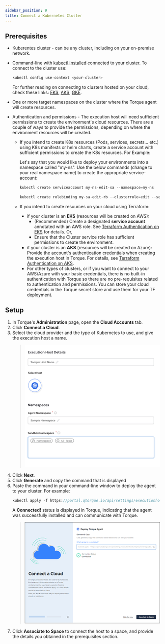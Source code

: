```yaml
---
sidebar_position: 9
title: Connect a Kubernetes Cluster
---
```


## Prerequisites

- Kuberentes cluster - can be any cluster, including on your on-premise network.
- Command-line with [kubectl installed](https://kubernetes.io/docs/tasks/tools/#kubectl) connected to your cluster.
  To connect to the cluster use: 
  
  ```jsx title=
  kubectl config use-context <your-cluster>
  ```

  For further reading on connecting to clusters hosted on your cloud, check these links: [EKS](https://docs.aws.amazon.com/eks/latest/userguide/create-kubeconfig.html), [AKS](https://docs.microsoft.com/en-us/cli/azure/aks?view=azure-cli-latest#az-aks-get-credentials), [GKE](https://cloud.google.com/sdk/gcloud/reference/container/clusters/get-credentials).
    
- One or more target namespaces on the cluster where the Torque agent will create resources.
   
- Authentication and permissions - The execution host will need sufficient permissions to create the environment's cloud resources. There are a couple of ways to provide the permissions, depending on where the environment resources will be created. 
  - If you intend to create K8s resources (Pods, services, secrets... etc.) using K8s manifests or helm charts, create a service account with sufficient permissions to create the K8s resources. 
    For Example:

    Let's say that you would like to deploy your environments into a namespace called "my-ns". 
    Use the below commands (change to your real namespace name) to create the appropriate service-account:

    ```jsx title=
    kubectl create serviceaccount my-ns-edit-sa --namespace=my-ns
    ```
    ```jsx title=
    kubectl create rolebinding my-sa-edit-rb --clusterrole=edit --serviceaccount=my-ns:my-ns-edit-sa --namespace=my-ns
    ```

  - If you intend to create resources on your cloud using Terraform:
      - if your cluster is an __EKS__ (resources will be created on AWS):
        - (Recommended) Create a designated __service account__ annotated with an AWS role. See [Terraform Authentication on EKS](/blueprint-designer-guide/service-accounts-for-aws) for details. Or,
        - Ensure that the Cluster service role has sufficient permissions to create the environment.
      - if your cluster is an __AKS__ (resources will be created on Azure): Provide the account's authentication credentials when creating the execution host in Torque. For details, see [Terraform Authentication on AKS](/blueprint-designer-guide/service-accounts-for-azure).
      - For other types of clusters, or if you want to connect to your AWS/Azure with your basic credentials, there is no built-in authentication with Torque so there are no pre-requisites related to authentication and permissions. You can store your cloud credentials in the Torque secret store and use them for your TF deployment.
      
## Setup


1. In Torque's **Administration** page, open the **Cloud Accounts** tab.
2. Click **Connect a Cloud**.
3. Select the cloud provider and the type of Kubernetes to use, and give the execution host a name. 
   > ![Locale Dropdown](/img/add-k8s-wizard.png)
3. Click __Next__. 
4. Click __Generate__ and copy the command that is displayed
5. Paste the command in your command-line window to deploy the agent to your cluster. For example:     
     ```jsx title=
    kubectl apply -f https://portal.qtorque.io/api/settings/executionhosts/deployment/k***roi/deployment.yaml
    ```
   A __Connected!__ status is displayed in Torque, indicating that the agent was successfully installed and can communicate with Torque. 
   > ![Locale Dropdown](/img/agent-connected-status.png)
6. Click __Associate to Space__ to connect the host to a space, and provide the details you obtained in the prerequisites section.
